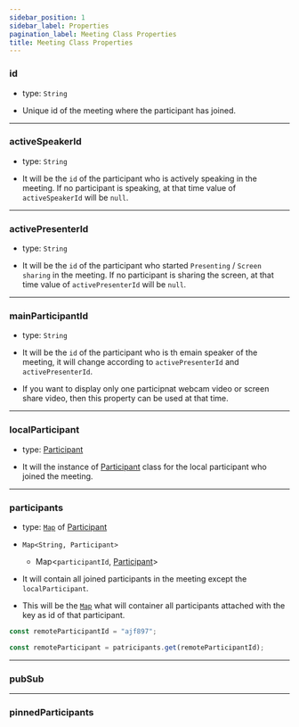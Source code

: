 ```yaml
---
sidebar_position: 1
sidebar_label: Properties
pagination_label: Meeting Class Properties
title: Meeting Class Properties
---
```


<div class="sdk-api-ref">

### id

- type: `String`

- Unique id of the meeting where the participant has joined.

---

### activeSpeakerId

- type: `String`

- It will be the `id` of the participant who is actively speaking in the meeting. If no participant is speaking, at that time value of `activeSpeakerId` will be `null`.

---

### activePresenterId

- type: `String`

- It will be the `id` of the participant who started `Presenting` / `Screen sharing` in the meeting. If no participant is sharing the screen, at that time value of `activePresenterId` will be `null`.

---

### mainParticipantId

- type: `String`

- It will be the `id` of the participant who is th emain speaker of the meeting, it will change according to `activePresenterId` and `activePresenterId`.

- If you want to display only one participnat webcam video or screen share video, then this property can be used at that time.

---

### localParticipant

- type: [Participant](./)

- It will the instance of [Participant](./) class for the local participant who joined the meeting.

---

### participants

- type: [`Map`](https://developer.mozilla.org/en-US/docs/Web/JavaScript/Reference/Global_Objects/Map) of [Participant](./)

- `Map<String, Participant>`

  - Map<`participantId`, [Participant](./)>

- It will contain all joined participants in the meeting except the `localParticipant`.

- This will be the [`Map`](https://developer.mozilla.org/en-US/docs/Web/JavaScript/Reference/Global_Objects/Map) what will container all participants attached with the key as id of that participant.

```javascript
const remoteParticipantId = "ajf897";

const remoteParticipant = patricipants.get(remoteParticipantId);
```

---

### pubSub

---

### pinnedParticipants

</div>
